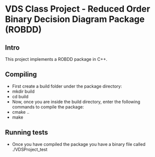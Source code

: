# VDS Class Project - Reduced Order Binary Decision Diagram Package (ROBDD)

## Intro
This project implements a ROBDD package in C++. 

## Compiling
- First create a build folder under the package directory:
- mkdir build
- cd build
- Now, once you are inside the build directory, enter the following commands to compile the package:
- cmake ..
- make

## Running tests
- Once you have compiled the package you have a binary file called ./VDSProject_test
